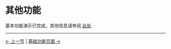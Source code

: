 # 其他功能

基本功能演示已完成，其他信息请参阅 [此处](https://download-elephantrobotics.oss-cn-shenzhen.aliyuncs.com/software/mystudio/README/320/320-m5-myStudio%E4%BD%BF%E7%94%A8%E8%AF%B4%E6%98%8E-en.pdf)

---

[← 上一节](./3-flash_firmwares.md) | [基础功能页面 →](../../../../5-BasicApplication/README_PI.md)
